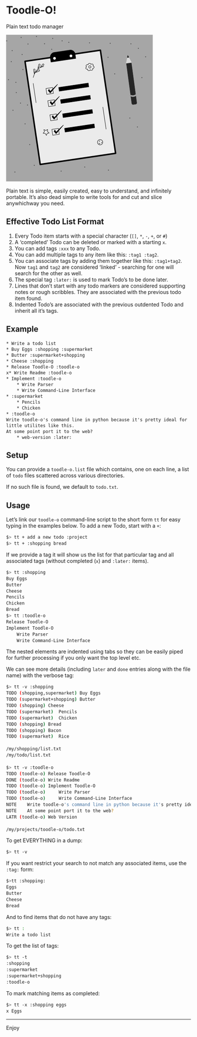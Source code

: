 # Toodle-O!

Plain text todo manager

![icon](./toodle-o.png)

Plain text is simple, easily created, easy to understand, and infinitely portable. It’s also dead simple to write tools for and cut and slice anywhichway you need.

## Effective Todo List Format

1. Every Todo item starts with a special character (`[]`, `*`, `-`, `+`, or `#`)
2. A ‘completed’ Todo can be deleted or marked with a starting `x`.
3. You can add tags `:xxx` to any Todo.
4. You can add multiple tags to any item like this: `:tag1 :tag2`. 
5. You can associate tags by adding them together like this: `:tag1+tag2`. Now `tag1` and `tag2` are considered ‘linked’ - searching for one will search for the other as well.
6. The special tag `:later:` is used to mark Todo’s to be done later.
7. Lines that don’t start with any todo markers are considered supporting notes or rough scribbles. They are associated with the previous todo item found.
8. Indented Todo’s are associated with the previous outdented Todo and inherit all it’s tags.

## Example

```
* Write a todo list
* Buy Eggs :shopping :supermarket
* Butter :supermarket+shopping
* Cheese :shopping
* Release Toodle-O :toodle-o
x* Write Readme :toodle-o
* Implement :toodle-o
	* Write Parser
	* Write Command-Line Interface
* :supermarket
	* Pencils
	* Chicken
* :toodle-o
Write toodle-o's command line in python because it's pretty ideal for little utilites like this.
At some point port it to the web?
	* web-version :later:
```

## Setup

You can provide a `toodle-o.list` file which contains, one on each line, a list of `todo` files scattered across various directories.

If no such file is found, we default to `todo.txt`.

## Usage

Let’s link our `toodle-o` command-line script to the short form `tt` for easy typing in the examples below. To add a new Todo, start with a `+`:

```sh
$> tt + add a new todo :project
$> tt + :shopping bread
```

If we provide a tag it will show us the list for that particular tag and all associated tags (without completed (`x`) and `:later:` items).

```sh
$> tt :shopping
Buy Eggs
Butter
Cheese
Pencils
Chicken
Bread
$> tt :toodle-o
Release Toodle-O
Implement Toodle-O
	Write Parser
	Write Command-Line Interface
```

The nested elements are indented using tabs so they can be easily piped for further processing if you only want the top level etc.

We can see more details (including `later` and `done` entries along with the file name) with the verbose tag:

```sh
$> tt -v :shopping
TODO (shopping,supermarket)	Buy Eggs
TODO (supermarket+shopping)	Butter
TODO (shopping)	Cheese
TODO (supermarket)	Pencils
TODO (supermarket)	Chicken
TODO (shopping)	Bread
TODO (shopping)	Bacon
TODO (supermarket)	Rice

/my/shopping/list.txt
/my/todo/list.txt

$> tt -v :toodle-o
TODO (toodle-o)	Release Toodle-O
DONE (toodle-o)	Write Readme
TODO (toodle-o)	Implement Toodle-O
TODO (toodle-o)		Write Parser
TODO (toodle-o)		Write Command-Line Interface
NOTE	Write toodle-o's command line in python because it's pretty ideal for little utilites like this.
NOTE	At some point port it to the web?
LATR (toodle-o)	Web Version

/my/projects/toodle-o/todo.txt
```

To get EVERYTHING in a dump:

```sh
$> tt -v
```

If you want restrict your search to not match any associated items, use the `:tag:` form:

```sh
$>tt :shopping:
Eggs
Butter
Cheese
Bread
```

And to find items that do not have any tags:

```sh
$> tt :
Write a todo list
```

To get the list of tags:

```sh
$> tt -t
:shopping
:supermarket
:supermarket+shopping
:toodle-o
```

To mark matching items as completed:

```sh
$> tt -x :shopping eggs
x Eggs
```



----

Enjoy